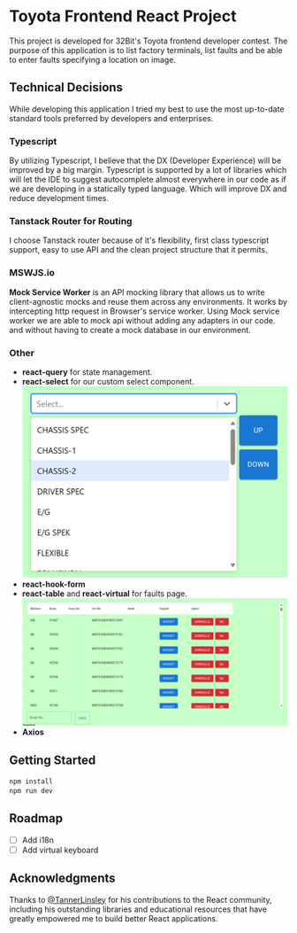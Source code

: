 # Toyota Frontend React Project

This project is developed for 32Bit's Toyota frontend developer contest. The purpose of this application is to list factory terminals, list faults and be able to enter faults specifying a location on image.

## Technical Decisions

While developing this application I tried my best to use the most up-to-date standard tools preferred by developers and enterprises.

### Typescript

By utilizing Typescript, I believe that the DX (Developer Experience) will be improved by a big margin. Typescript is supported by a lot of libraries which will let the IDE to suggest autocomplete almost everywhere in our code as if we are developing in a statically typed language. Which will improve DX and reduce development times.

### Tanstack Router for Routing

I choose Tanstack router because of it's flexibility, first class typescript support, easy to use API and the clean project structure that it permits.

### MSWJS.io

**Mock Service Worker** is an API mocking library that allows us to write client-agnostic mocks and reuse them across any environments. It works by intercepting http request in Browser's service worker. Using Mock service worker we are able to mock api without adding any adapters in our code. and without having to create a mock database in our environment.

### Other

- **react-query** for state management.
- **react-select** for our custom select component.
![alt text](image.png)
- **react-hook-form**
- **react-table** and **react-virtual** for faults page.
![alt text](image-1.png)
- **Axios**

## Getting Started

```sh
npm install
npm run dev
```

## Roadmap

- [ ] Add i18n
- [ ] Add virtual keyboard

## Acknowledgments

Thanks to [@TannerLinsley](https://twitter.com/tannerlinsley) for his contributions to the React community, including his outstanding libraries and educational resources that have greatly empowered me to build better React applications.